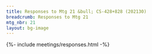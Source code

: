 ```yaml
---
title: Responses to Mtg 21 &bull; CS-428+828 (202130)
breadcrumb: Responses to Mtg 21
mtg_nbr: 21
layout: bg-image
---
```


{%- include meetings/responses.html -%}
